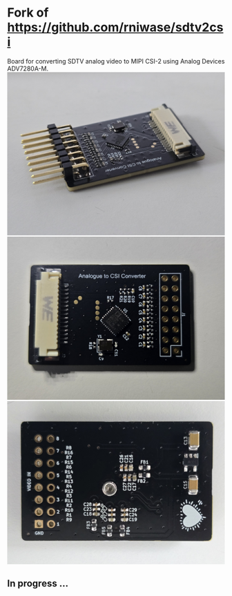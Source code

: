 # Fork of https://github.com/rniwase/sdtv2csi
Board for converting SDTV analog video to MIPI CSI-2 using Analog Devices ADV7280A-M.
![sdtv2csi topview](pictures/20250326_093306.jpg)
![sdtv2csi topview](pictures/sdtv2csi_frontview.jpg)
![sdtv2csi topview](pictures/20250325_164540.jpg)

## In progress ...
